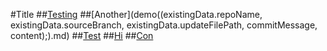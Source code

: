 #Title
##[Testing](demo(()).md)
##[Another](demo((existingData.repoName, existingData.sourceBranch, existingData.updateFilePath, commitMessage, content);).md)
##[Test](demo(~!).md)
##[Hi](demo(^_^).md)
##[Con](demo({}).md)

